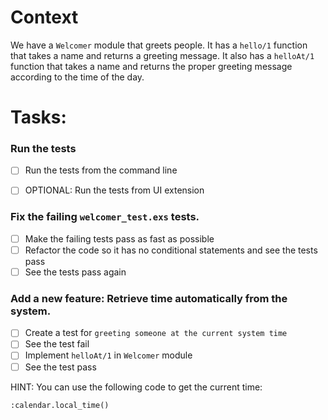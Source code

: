 # Context

We have a `Welcomer` module that greets people. It has a `hello/1` function that takes a name and returns a greeting message. It also has a `helloAt/1` function that takes a name and returns the proper greeting message according to the time of the day.

# Tasks:

### Run the tests

- [ ] Run the tests from the command line

- [ ] OPTIONAL: Run the tests from UI extension

### Fix the failing `welcomer_test.exs` tests.

- [ ] Make the failing tests pass as fast as possible
- [ ] Refactor the code so it has no conditional statements and see the tests pass
- [ ] See the tests pass again

### Add a new feature: Retrieve time automatically from the system.

- [ ] Create a test for `greeting someone at the current system time`
- [ ] See the test fail
- [ ] Implement `helloAt/1` in `Welcomer` module
- [ ] See the test pass

HINT: You can use the following code to get the current time:

```
:calendar.local_time()
```
